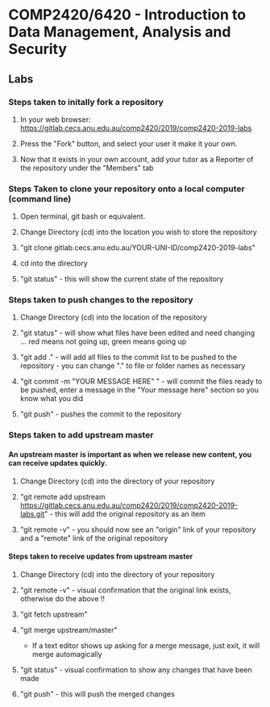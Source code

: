 # COMP2420/6420 - Introduction to Data Management, Analysis and Security

## Labs

### Steps taken to initally fork a repository
1. In your web browser: https://gitlab.cecs.anu.edu.au/comp2420/2019/comp2420-2019-labs

2. Press the "Fork" button, and select your user it make it your own.

3. Now that it exists in your own account, add your tutor as a Reporter of the repository under the "Members" tab

### Steps Taken to clone your repository onto a local computer (command line)
1. Open terminal, git bash or equivalent.

2. Change Directory (cd) into the location you wish to store the repository

3. "git clone gitlab.cecs.anu.edu.au/YOUR-UNI-ID/comp2420-2019-labs"

4. cd into the directory

5. "git status" - this will show the current state of the repository

### Steps taken to push changes to the repository
1. Change Directory (cd) into the location of the repository

2. "git status" - will show what files have been edited and need changing ... red means not going up, green means going up

3. "git add ." - will add all files to the commit list to be pushed to the repository - you can change "." to file or folder names as necessary

4. "git commit -m "YOUR MESSAGE HERE" " - will commit the files ready to be pushed, enter a message in the "Your message here" section so you know what you did

5. "git push" - pushes the commit to the repository

### Steps taken to add upstream master

#### An upstream master is important as when we release new content, you can receive updates quickly.
1. Change Directory (cd) into the directory of your repository

2. "git remote add upstream https://gitlab.cecs.anu.edu.au/comp2420/2019/comp2420-2019-labs.git" - this will add the original repository as an item

3. "git remote -v" - you should now see an "origin" link of your repository and a "remote" link of the original repository

#### Steps taken to receive updates from upstream master
1. Change Directory (cd) into the directory of your repository

2. "git remote -v" - visual confirmation that the original link exists, otherwise do the above !!

3. "git fetch upstream"

4. "git merge upstream/master"

    * If a text editor shows up asking for a merge message, just exit, it will merge automagically

5. "git status" - visual confirmation to show any changes that have been made

6. "git push" - this will push the merged changes
